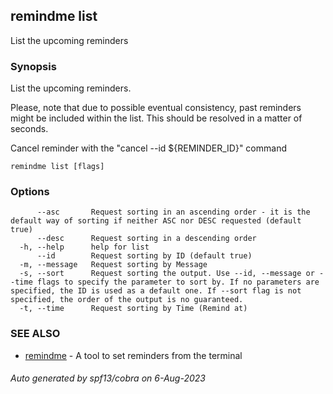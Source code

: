 ## remindme list

List the upcoming reminders

### Synopsis

List the upcoming reminders.

Please, note that due to possible eventual consistency, past reminders might be included within the list.
This should be resolved in a matter of seconds.

Cancel reminder with the "cancel --id ${REMINDER_ID}" command

```
remindme list [flags]
```

### Options

```
      --asc       Request sorting in an ascending order - it is the default way of sorting if neither ASC nor DESC requested (default true)
      --desc      Request sorting in a descending order
  -h, --help      help for list
      --id        Request sorting by ID (default true)
  -m, --message   Request sorting by Message
  -s, --sort      Request sorting the output. Use --id, --message or --time flags to specify the parameter to sort by. If no parameters are specified, the ID is used as a default one. If --sort flag is not specified, the order of the output is no guaranteed.
  -t, --time      Request sorting by Time (Remind at)
```

### SEE ALSO

* [remindme](remindme.md)	 - A tool to set reminders from the terminal

###### Auto generated by spf13/cobra on 6-Aug-2023

